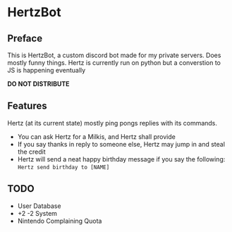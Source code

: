# HertzBot

## Preface
This is HertzBot, a custom discord bot made for my private servers. Does mostly funny things. Hertz is currently run on python but a converstion to JS is happening eventually

**DO NOT DISTRIBUTE**

## Features
Hertz (at its current state) mostly ping pongs replies with its commands.

* You can ask Hertz for a Milkis, and Hertz shall provide
* If you say thanks in reply to someone else, Hertz may jump in and steal the credit
* Hertz will send a neat happy birthday message if you say the following: ```Hertz send birthday to [NAME]```

## TODO
* User Database
* +2 -2 System
* Nintendo Complaining Quota
